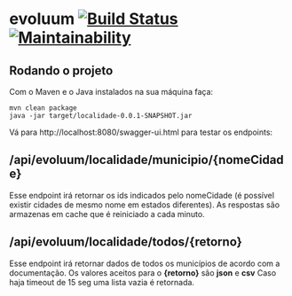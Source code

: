 # evoluum [![Build Status](https://travis-ci.org/edgarpf/evoluum.svg?branch=master)](https://travis-ci.org/edgarpf/evoluum) [![Maintainability](https://api.codeclimate.com/v1/badges/1cbe50edb7d616c2b47b/maintainability)](https://codeclimate.com/github/edgarpf/evoluum/maintainability)

## Rodando o projeto

Com o Maven e o Java instalados na sua máquina faça:

```
mvn clean package
java -jar target/localidade-0.0.1-SNAPSHOT.jar
```

Vá para http://localhost:8080/swagger-ui.html para testar os endpoints:

## /api/evoluum/localidade/municipio/{nomeCidade}

Esse endpoint irá retornar os ids indicados pelo nomeCidade (é possível existir cidades de mesmo nome em estados diferentes). 
As respostas são armazenas em cache que é reiniciado a cada minuto.

## /api/evoluum/localidade/todos/{retorno}

Esse endpoint irá retornar dados de todos os municípios de acordo com a documentação. Os valores aceitos para o **{retorno}** são **json** e **csv**
Caso haja timeout de 15 seg uma lista vazia é retornada.
